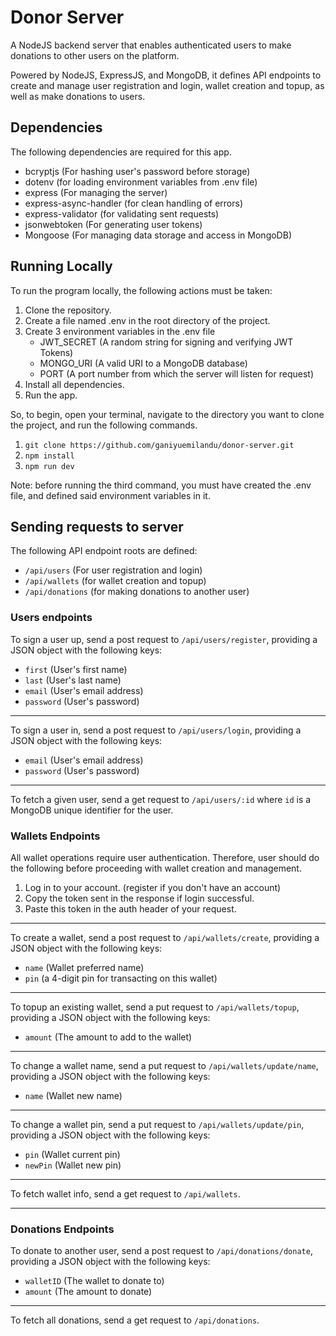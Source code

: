 # Donor Server

A NodeJS backend server that enables authenticated users to make donations to other users on the platform.

Powered by NodeJS, ExpressJS, and MongoDB, it defines API endpoints to create and manage user registration and login, wallet creation and topup, as well as make donations to users.

## Dependencies

The following dependencies are required for this app.

- bcryptjs (For hashing user's password before storage)
- dotenv (for loading environment variables from .env file)
- express (For managing the server)
- express-async-handler (for clean handling of errors)
- express-validator (for validating sent requests)
- jsonwebtoken (For generating user tokens)
- Mongoose (For managing data storage and access in MongoDB)

## Running Locally

To run the program locally, the following actions must be taken:
1. Clone the repository.
2. Create a file named .env in the root directory of the project.
3. Create 3 environment variables in the .env file
    - JWT_SECRET (A random string for signing and verifying JWT Tokens)
    - MONGO_URI (A valid URI to a MongoDB database)
    - PORT (A port number from which the server will listen for request)
4. Install all dependencies.
5. Run the app.

So, to begin, open your terminal, navigate to the directory you want to clone the project, and run the following commands.

1. `git clone https://github.com/ganiyuemilandu/donor-server.git`
2. `npm install`
3. `npm run dev`

Note: before running the third command, you must have created the .env file, and defined said environment variables in it.

## Sending requests to server

The following API endpoint roots are defined:
- `/api/users` (For user registration and login)
- `/api/wallets` (for wallet creation and topup)
- `/api/donations` (for making donations to another user)

### Users endpoints

To sign a user up, send a post request to `/api/users/register`, providing a JSON object with the following keys:
- `first` (User's first name)
- `last` (User's last name)
- `email` (User's email address)
- `password` (User's password)

---

To sign a user in, send a post request to `/api/users/login`, providing a JSON object with the following keys:
- `email` (User's email address)
- `password` (User's password)

---

To fetch a given user, send a get request to `/api/users/:id` where `id` is a MongoDB unique identifier for the user.

### Wallets Endpoints

All wallet operations require user authentication. Therefore, user should do the following before proceeding with wallet creation and management.
1. Log in to your account. (register if you don't have an account)
2. Copy the token sent in the response if login successful.
3. Paste this token in the auth header of your request.

---

To create a wallet, send a post request to `/api/wallets/create`, providing a JSON object with the following keys:
- `name` (Wallet preferred name)
- `pin` (a 4-digit pin for transacting on this wallet)

---

To topup an existing wallet, send a put request to `/api/wallets/topup`, providing a JSON object with the following keys:
- `amount` (The amount to add to the wallet)

---

To change a wallet name, send a put request to `/api/wallets/update/name`, providing a JSON object with the following keys:
- `name` (Wallet new name)

---

To change a wallet pin, send a put request to `/api/wallets/update/pin`, providing a JSON object with the following keys:
- `pin` (Wallet current pin)
- `newPin` (Wallet new pin)

---

To fetch wallet info, send a get request to `/api/wallets`.

---

### Donations Endpoints

To donate to another user, send a post request to `/api/donations/donate`, providing a JSON object with the following keys:
- `walletID` (The wallet to donate to)
- `amount` (The amount to donate)

---

To fetch all donations, send a get request to `/api/donations`.